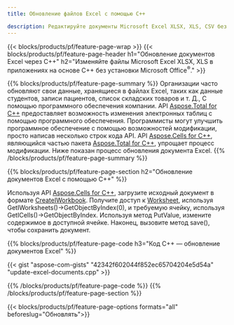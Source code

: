 ```yaml
---
title: Обновление файлов Excel с помощью C++ 

description: Редактируйте документы Microsoft Excel XLSX, XLS, CSV без установки Microsoft Office с приложениями на основе C++.
---
```


{{< blocks/products/pf/feature-page-wrap >}}
{{< blocks/products/pf/feature-page-header h1="Обновление документов Excel через C++" h2="Изменяйте файлы Microsoft Excel XLSX, XLS в приложениях на основе C++ без установки Microsoft Office<sup>&reg;</sup>." >}}

{{% blocks/products/pf/feature-page-summary %}}
Организации часто обновляют свои данные, хранящиеся в файлах Excel, таких как данные студентов, записи пациентов, список складских товаров и т. Д., С помощью программного обеспечения компании. API [Aspose.Total for C++](https://products.aspose.com/total/cpp/) предоставляет возможность изменения электронных таблиц с помощью программного обеспечения. Программисты могут улучшить программное обеспечение с помощью возможностей модификации, просто написав несколько строк кода API. API [Aspose.Cells for C++](https://products.aspose.com/cells/cpp/), являющийся частью пакета [Aspose.Total for C++](https://products.aspose.com/total/cpp/), упрощает процесс модификации. Ниже показан процесс обновления документа Excel.
{{% /blocks/products/pf/feature-page-summary  %}}

{{% blocks/products/pf/feature-page-section  h2="Обновление документов Excel с помощью C++" %}}

Используя API [Aspose.Cells for C++](https://products.aspose.com/cells/cpp/), загрузите исходный документ в формате [CreateIWorkbook](https://reference.aspose.com/cells/cpp/class/aspose.cells.factory#a93f7282b976d2a001d44198dedaceee8). Получите доступ к [Worksheet](https://reference.aspose.com/cells/cpp/class/aspose.cells.i_worksheet), используя GetIWorksheets()->GetObjectByIndex(0), и требуемую ячейку, используя GetICells()->GetObjectByIndex. Используя метод PutValue, измените содержимое в доступной ячейке. Наконец, вызовите метод save(), чтобы сохранить документ.

{{% blocks/products/pf/feature-page-code h3="Код C++ — обновление документов Excel" %}}

{{< gist "aspose-com-gists" "42342f602044f852ec65704204e5d54a" "update-excel-documents.cpp" >}}

{{% /blocks/products/pf/feature-page-code  %}}
{{% /blocks/products/pf/feature-page-section %}}

{{< blocks/products/pf/feature-page-options formats="all" beforeslug="Обновлять">}}